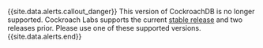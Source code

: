 {{site.data.alerts.callout_danger}}
This version of CockroachDB is no longer supported. Cockroach Labs supports the current <a href="../stable/install-cockroachdb.html">stable release</a> and two releases prior. Please use one of these supported versions.
{{site.data.alerts.end}}
